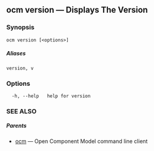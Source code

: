 ## ocm version &mdash; Displays The Version

### Synopsis

```
ocm version [<options>]
```

##### Aliases

```
version, v
```

### Options

```
  -h, --help   help for version
```

### SEE ALSO

##### Parents

* [ocm](ocm.md)	 &mdash; Open Component Model command line client

